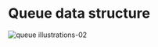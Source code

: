# Queue data structure

![queue illustrations-02](https://user-images.githubusercontent.com/40965612/84598051-cfd21800-ae5f-11ea-84af-39d68534f8f9.png)
